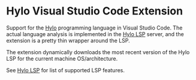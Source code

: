 # Hylo Visual Studio Code Extension

Support for the [Hylo](https://github.com/hylo-lang/hylo) programming language in Visual Studio Code. The actual language analysis is implemented in the [Hylo LSP](https://github.com/koliyo/hylo-lsp) server, and the extension is a pretty thin wrapper around the LSP.

The extension dynamically downloads the most recent version of the Hylo LSP for the current machine OS/architecture.

See [Hylo LSP](https://github.com/koliyo/hylo-lsp) for list of supported LSP features.
